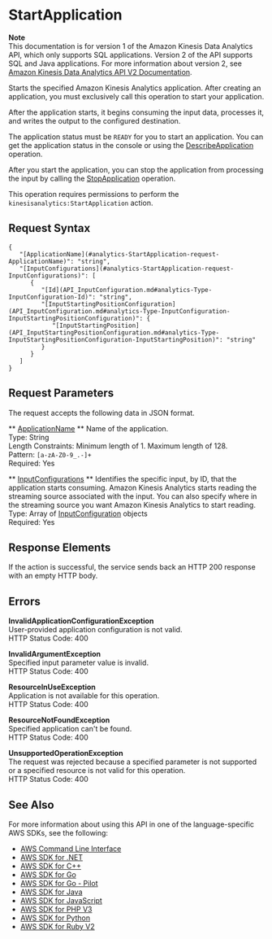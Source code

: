 # StartApplication<a name="API_StartApplication"></a>

**Note**  
This documentation is for version 1 of the Amazon Kinesis Data Analytics API, which only supports SQL applications\. Version 2 of the API supports SQL and Java applications\. For more information about version 2, see [Amazon Kinesis Data Analytics API V2 Documentation](/kinesisanalytics/latest/apiv2/Welcome.html)\.

Starts the specified Amazon Kinesis Analytics application\. After creating an application, you must exclusively call this operation to start your application\.

After the application starts, it begins consuming the input data, processes it, and writes the output to the configured destination\.

 The application status must be `READY` for you to start an application\. You can get the application status in the console or using the [DescribeApplication](https://docs.aws.amazon.com/kinesisanalytics/latest/dev/API_DescribeApplication.html) operation\.

After you start the application, you can stop the application from processing the input by calling the [StopApplication](https://docs.aws.amazon.com/kinesisanalytics/latest/dev/API_StopApplication.html) operation\.

This operation requires permissions to perform the `kinesisanalytics:StartApplication` action\.

## Request Syntax<a name="API_StartApplication_RequestSyntax"></a>

```
{
   "[ApplicationName](#analytics-StartApplication-request-ApplicationName)": "string",
   "[InputConfigurations](#analytics-StartApplication-request-InputConfigurations)": [ 
      { 
         "[Id](API_InputConfiguration.md#analytics-Type-InputConfiguration-Id)": "string",
         "[InputStartingPositionConfiguration](API_InputConfiguration.md#analytics-Type-InputConfiguration-InputStartingPositionConfiguration)": { 
            "[InputStartingPosition](API_InputStartingPositionConfiguration.md#analytics-Type-InputStartingPositionConfiguration-InputStartingPosition)": "string"
         }
      }
   ]
}
```

## Request Parameters<a name="API_StartApplication_RequestParameters"></a>

The request accepts the following data in JSON format\.

 ** [ApplicationName](#API_StartApplication_RequestSyntax) **   <a name="analytics-StartApplication-request-ApplicationName"></a>
Name of the application\.  
Type: String  
Length Constraints: Minimum length of 1\. Maximum length of 128\.  
Pattern: `[a-zA-Z0-9_.-]+`   
Required: Yes

 ** [InputConfigurations](#API_StartApplication_RequestSyntax) **   <a name="analytics-StartApplication-request-InputConfigurations"></a>
Identifies the specific input, by ID, that the application starts consuming\. Amazon Kinesis Analytics starts reading the streaming source associated with the input\. You can also specify where in the streaming source you want Amazon Kinesis Analytics to start reading\.  
Type: Array of [InputConfiguration](API_InputConfiguration.md) objects  
Required: Yes

## Response Elements<a name="API_StartApplication_ResponseElements"></a>

If the action is successful, the service sends back an HTTP 200 response with an empty HTTP body\.

## Errors<a name="API_StartApplication_Errors"></a>

 **InvalidApplicationConfigurationException**   
User\-provided application configuration is not valid\.  
HTTP Status Code: 400

 **InvalidArgumentException**   
Specified input parameter value is invalid\.  
HTTP Status Code: 400

 **ResourceInUseException**   
Application is not available for this operation\.  
HTTP Status Code: 400

 **ResourceNotFoundException**   
Specified application can't be found\.  
HTTP Status Code: 400

 **UnsupportedOperationException**   
The request was rejected because a specified parameter is not supported or a specified resource is not valid for this operation\.   
HTTP Status Code: 400

## See Also<a name="API_StartApplication_SeeAlso"></a>

For more information about using this API in one of the language\-specific AWS SDKs, see the following:
+  [AWS Command Line Interface](https://docs.aws.amazon.com/goto/aws-cli/kinesisanalytics-2015-08-14/StartApplication) 
+  [AWS SDK for \.NET](https://docs.aws.amazon.com/goto/DotNetSDKV3/kinesisanalytics-2015-08-14/StartApplication) 
+  [AWS SDK for C\+\+](https://docs.aws.amazon.com/goto/SdkForCpp/kinesisanalytics-2015-08-14/StartApplication) 
+  [AWS SDK for Go](https://docs.aws.amazon.com/goto/SdkForGoV1/kinesisanalytics-2015-08-14/StartApplication) 
+  [AWS SDK for Go \- Pilot](https://docs.aws.amazon.com/goto/SdkForGoPilot/kinesisanalytics-2015-08-14/StartApplication) 
+  [AWS SDK for Java](https://docs.aws.amazon.com/goto/SdkForJava/kinesisanalytics-2015-08-14/StartApplication) 
+  [AWS SDK for JavaScript](https://docs.aws.amazon.com/goto/AWSJavaScriptSDK/kinesisanalytics-2015-08-14/StartApplication) 
+  [AWS SDK for PHP V3](https://docs.aws.amazon.com/goto/SdkForPHPV3/kinesisanalytics-2015-08-14/StartApplication) 
+  [AWS SDK for Python](https://docs.aws.amazon.com/goto/boto3/kinesisanalytics-2015-08-14/StartApplication) 
+  [AWS SDK for Ruby V2](https://docs.aws.amazon.com/goto/SdkForRubyV2/kinesisanalytics-2015-08-14/StartApplication) 